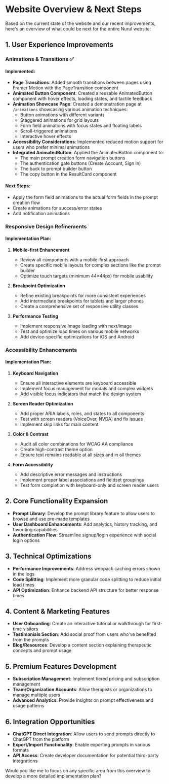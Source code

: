 # Website Overview & Next Steps

Based on the current state of the website and our recent improvements, here's an overview of what could be next for the entire Nurul website:

## 1. User Experience Improvements

### Animations & Transitions ✅

#### Implemented:
- **Page Transitions**: Added smooth transitions between pages using Framer Motion with the PageTransition component
- **Animated Button Component**: Created a reusable AnimatedButton component with hover effects, loading states, and tactile feedback
- **Animation Showcase Page**: Created a demonstration page at `/animations` showcasing various animation techniques:
  - Button animations with different variants
  - Staggered animations for grid layouts
  - Form field animations with focus states and floating labels
  - Scroll-triggered animations
  - Interactive hover effects
- **Accessibility Considerations**: Implemented reduced motion support for users who prefer minimal animations
- **Integrated AnimatedButton**: Applied the AnimatedButton component to:
  - The main prompt creation form navigation buttons
  - The authentication gate buttons (Create Account, Sign In)
  - The back to prompt builder button
  - The copy button in the ResultCard component

#### Next Steps:
- Apply the form field animations to the actual form fields in the prompt creation flow
- Create animations for success/error states
- Add notification animations

### Responsive Design Refinements

#### Implementation Plan:
1. **Mobile-first Enhancement**
   - Review all components with a mobile-first approach
   - Create specific mobile layouts for complex sections like the prompt builder
   - Optimize touch targets (minimum 44×44px) for mobile usability

2. **Breakpoint Optimization**
   - Refine existing breakpoints for more consistent experiences
   - Add intermediate breakpoints for tablets and larger phones
   - Create a comprehensive set of responsive utility classes

3. **Performance Testing**
   - Implement responsive image loading with next/image
   - Test and optimize load times on various mobile networks
   - Add device-specific optimizations for iOS and Android

### Accessibility Enhancements

#### Implementation Plan:
1. **Keyboard Navigation**
   - Ensure all interactive elements are keyboard accessible
   - Implement focus management for modals and complex widgets
   - Add visible focus indicators that match the design system

2. **Screen Reader Optimization**
   - Add proper ARIA labels, roles, and states to all components
   - Test with screen readers (VoiceOver, NVDA) and fix issues
   - Implement skip links for main content

3. **Color & Contrast**
   - Audit all color combinations for WCAG AA compliance
   - Create high-contrast theme option
   - Ensure text remains readable at all sizes and in all themes

4. **Form Accessibility**
   - Add descriptive error messages and instructions
   - Implement proper label associations and fieldset groupings
   - Test form completion with keyboard-only and screen reader users

## 2. Core Functionality Expansion

- **Prompt Library**: Develop the prompt library feature to allow users to browse and use pre-made templates
- **User Dashboard Enhancements**: Add analytics, history tracking, and favoriting capabilities
- **Authentication Flow**: Streamline signup/login experience with social login options

## 3. Technical Optimizations

- **Performance Improvements**: Address webpack caching errors shown in the logs
- **Code Splitting**: Implement more granular code splitting to reduce initial load times
- **API Optimization**: Enhance backend API structure for better response times

## 4. Content & Marketing Features

- **User Onboarding**: Create an interactive tutorial or walkthrough for first-time visitors
- **Testimonials Section**: Add social proof from users who've benefited from the prompts
- **Blog/Resources**: Develop a content section explaining therapeutic concepts and prompt usage

## 5. Premium Features Development

- **Subscription Management**: Implement tiered pricing and subscription management
- **Team/Organization Accounts**: Allow therapists or organizations to manage multiple users
- **Advanced Analytics**: Provide insights on prompt effectiveness and usage patterns

## 6. Integration Opportunities

- **ChatGPT Direct Integration**: Allow users to send prompts directly to ChatGPT from the platform
- **Export/Import Functionality**: Enable exporting prompts in various formats
- **API Access**: Create developer documentation for potential third-party integrations

Would you like me to focus on any specific area from this overview to develop a more detailed implementation plan?
